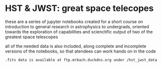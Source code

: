 # HST & JWST: great space telecopes

these are a series of jupyter notebooks created for a short course on introduction to general research in astrophysics to undergrads, oriented towards the exploration of capabilities and scienctific output of two of the greatest space telescopes

all of the needed data is also included, along complete and incomplete versions of the notebooks, so that atendees can work hands on in the code

`.fits data is available at ftp.mrbach.duckdns.org under /hst_jwst_data`